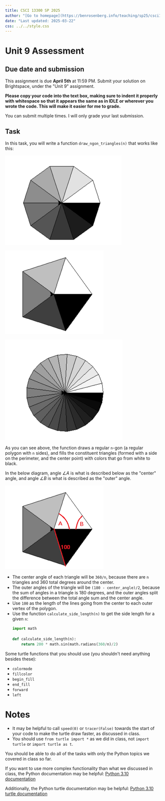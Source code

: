 ```yaml
---
title: CSCI 13300 SP 2025
author: "[Go to homepage](https://benrosenberg.info/teaching/sp25/csci13300.html)"
date: "Last updated: 2025-03-22"
css: ../../style.css
---
```


# Unit 9 Assessment

## Due date and submission

This assignment is due **April 5th** at 11:59 PM. Submit your solution on Brightspace, under the "Unit 9" assignment.

**Please copy your code into the text box, making sure to indent it properly with whitespace so that it appears the same as in IDLE or wherever you wrote the code. This will make it easier for me to grade.**

You can submit multiple times. I will only grade your last submission.

## Task

In this task, you will write a function `draw_ngon_triangles(n)` that works like this:

![`draw_ngon_triangles(10)`](draw_ngon_triangles_10.png)

![`draw_ngon_triangles(5)`](draw_ngon_triangles_5.png)

![`draw_ngon_triangles(25)`](draw_ngon_triangles_25.png)

As you can see above, the function draws a regular `n`-gon (a regular polygon with `n` sides), and fills the constituent triangles (formed with a side on the perimeter, and the center point) with colors that go from white to black.

In the below diagram, angle $\angle A$ is what is described below as the "center" angle, and angle $\angle B$ is what is described as the "outer" angle.

![Annotated version of `draw_ngon_triangles(5)`](annotated_draw_ngon_triangles_5.png)

- The center angle of each triangle will be `360/n`, because there are `n` triangles and 360 total degrees around the center.
- The outer angles of the triangle will be `(180 - center_angle)/2`, because the sum of angles in a triangle is 180 degrees, and the outer angles split the difference between the total angle sum and the center angle.
- Use `100` as the length of the lines going from the center to each outer vertex of the polygon.
- Use the function `calculate_side_length(n)` to get the side length for a given `n`:
  ```python
  import math

  def calculate_side_length(n):
      return 200 * math.sin(math.radians(360/n)/2)
  ```

Some turtle functions that you should use (you shouldn't need anything besides these):

- `colormode`
- `fillcolor`
- `begin_fill`
- `end_fill`
- `forward`
- `left`

# Notes

- It may be helpful to call `speed(0)` or `tracer(False)` towards the start of your code to make the turtle draw faster, as discussed in class.
- You should use `from turtle import *` as we did in class, not `import turtle` or `import turtle as t`.

You should be able to do all of the tasks with only the Python topics we covered in class so far.

If you want to use more complex functionality than what we discussed in class, the Python documentation may be helpful: [Python 3.10 documentation](https://docs.python.org/3.10/)

Additionally, the Python turtle documentation may be helpful: [Python 3.10 turtle documentation](https://docs.python.org/3.10/library/turtle.html)